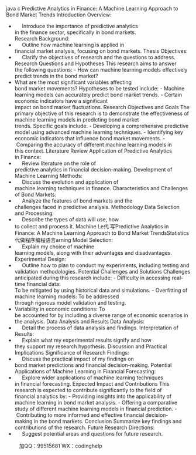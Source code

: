 java c
Predictive Analytics in Finance: 
A Machine Learning Approach to Bond Market Trends
Introduction 
Overview:
-      Introduce the importance of predictive analytics in the finance sector, specifically in
bond markets.
Research Background:
-      Outline how machine learning is applied in financial market analysis, focusing on bond
markets.
Thesis Objectives:
-      Clarify the objectives of research and the questions to address.
Research Questions and Hypotheses 
This research aims to answer the following questions:
- How can machine learning models effectively predict trends in the bond market?
- What are the most significant variables affecting bond market movements? Hypotheses to be tested include:
- Machine learning models can accurately predict bond market trends.
- Certain economic indicators have a significant impact on bond market fluctuations.
Research Objectives and Goals 
The primary objective of this research is to demonstrate the effectiveness of machine learning models in predicting bond market trends. Specific goals include:
- Developing a comprehensive predictive model using advanced machine learning techniques.
- Identifying key economic indicators that influence bond market movements.
- Comparing the accuracy of different machine learning models in this context.
Literature Review 
Application of Predictive Analytics in Finance:
-      Review literature on the role of predictive analytics in financial decision-making.
Development of Machine Learning Methods:
-      Discuss the evolution and application of machine learning techniques in finance.
Characteristics and Challenges of Bond Markets:
-      Analyze the features of bond markets and the challenges faced in predictive analysis.
Methodology 
Data Selection and Processing:
-      Describe the types of data will use, how to collect and process it. Machine Le代 写Predictive Analytics in Finance: A Machine Learning Approach to Bond Market TrendsStatistics
代做程序编程语言arning Model Selection:
-      Explain my choice of machine learning models, along with their advantages and disadvantages.
Experimental Design:
-      Outline how to plan to conduct my experiments, including testing and validation methodologies.
Potential Challenges and Solutions 
Challenges anticipated during this research include:
- Difficulty in accessing real-time financial data: To be mitigated by using historical data and simulations.
- Overfitting of machine learning models: To be addressed through rigorous model validation and testing.
- Variability in economic conditions: To be accounted for by including a diverse range of economic scenarios in the analysis.
Data Analysis and Results 
Data Analysis:
-      Detail the process of data analysis and findings. Interpretation of Results:
-      Explain what my experimental results signify and how they support my research hypothesis.
Discussion and Practical Implications 
Significance of Research Findings:
-      Discuss the practical impact of my findings on bond market predictions and financial decision-making.
Potential Applications of Machine Learning in Financial Forecasting:
-      Explore wider applications of machine learning techniques in financial forecasting.
Expected Impact and Contributions 
This research is expected to contribute significantly to the field of financial analytics by:
- Providing insights into the applicability of machine learning in bond market analysis.
- Offering a comparative study of different machine learning models in financial prediction.
- Contributing to more informed and effective financial decision-making in the bond markets.
Conclusion 
Summarize key findings and contributions of the research. Future Research Directions:
-      Suggest potential areas and questions for future research.







         
加QQ：99515681  WX：codinghelp
